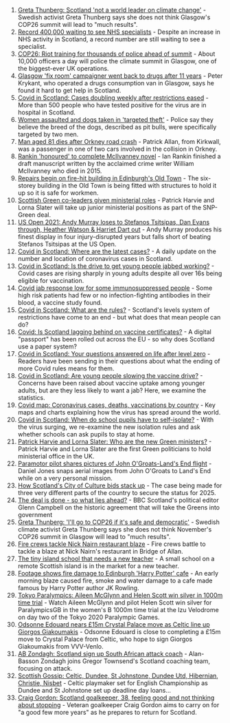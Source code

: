 1. [Greta Thunberg: Scotland 'not a world leader on climate change'](https://www.bbc.co.uk/news/uk-scotland-58387017?at_medium=RSS&at_campaign=KARANGA) - Swedish activist Greta Thunberg says she does not think Glasgow's COP26 summit will lead to "much results".
2. [Record 400,000 waiting to see NHS specialists](https://www.bbc.co.uk/news/uk-scotland-58388675?at_medium=RSS&at_campaign=KARANGA) - Despite an increase in NHS activity in Scotland, a record number are still waiting to see a specialist.
3. [COP26: Riot training for thousands of police ahead of summit](https://www.bbc.co.uk/news/uk-scotland-58394326?at_medium=RSS&at_campaign=KARANGA) - About 10,000 officers a day will police the climate summit in Glasgow, one of the biggest-ever UK operations.
4. [Glasgow 'fix room' campaigner went back to drugs after 11 years](https://www.bbc.co.uk/news/uk-scotland-58389161?at_medium=RSS&at_campaign=KARANGA) - Peter Krykant, who operated a drugs consumption van in Glasgow, says he found it hard to get help in Scotland.
5. [Covid in Scotland: Cases doubling weekly after restrictions eased](https://www.bbc.co.uk/news/uk-scotland-58383606?at_medium=RSS&at_campaign=KARANGA) - More than 500 people who have tested positive for the virus are in hospital in Scotland.
6. [Women assaulted and dogs taken in 'targeted theft'](https://www.bbc.co.uk/news/uk-scotland-highlands-islands-58395082?at_medium=RSS&at_campaign=KARANGA) - Police say they believe the breed of the dogs, described as pit bulls, were specifically targeted by two men.
7. [Man aged 81 dies after Orkney road crash](https://www.bbc.co.uk/news/uk-scotland-north-east-orkney-shetland-58395132?at_medium=RSS&at_campaign=KARANGA) - Patrick Allan, from Kirkwall, was a passenger in one of two cars involved in the collision in Orkney.
8. [Rankin 'honoured' to complete McIlvanney novel](https://www.bbc.co.uk/news/uk-scotland-58389121?at_medium=RSS&at_campaign=KARANGA) - Ian Rankin finished a draft manuscript written by the acclaimed crime writer William McIlvanney who died in 2015.
9. [Repairs begin on fire-hit building in Edinburgh's Old Town](https://www.bbc.co.uk/news/uk-scotland-edinburgh-east-fife-58385796?at_medium=RSS&at_campaign=KARANGA) - The six-storey building in the Old Town is being fitted with structures to hold it up so it is safe for workmen.
10. [Scottish Green co-leaders given ministerial roles](https://www.bbc.co.uk/news/uk-scotland-58386094?at_medium=RSS&at_campaign=KARANGA) - Patrick Harvie and Lorna Slater will take up junior ministerial positions as part of the SNP-Green deal.
11. [US Open 2021: Andy Murray loses to Stefanos Tsitsipas, Dan Evans through, Heather Watson & Harriet Dart out](https://www.bbc.co.uk/sport/tennis/58389181?at_medium=RSS&at_campaign=KARANGA) - Andy Murray produces his finest display in four injury-disrupted years but falls short of beating Stefanos Tsitsipas at the US Open.
12. [Covid in Scotland: Where are the latest cases?](https://www.bbc.co.uk/news/uk-scotland-53511877?at_medium=RSS&at_campaign=KARANGA) - A daily update on the number and location of coronavirus cases in Scotland.
13. [Covid in Scotland: Is the drive to get young people jabbed working?](https://www.bbc.co.uk/news/uk-scotland-58342389?at_medium=RSS&at_campaign=KARANGA) - Covid cases are rising sharply in young adults despite all over 16s being eligible for vaccination.
14. [Covid jab response low for some immunosuppressed people](https://www.bbc.co.uk/news/health-58317261?at_medium=RSS&at_campaign=KARANGA) - Some high risk patients had few or no infection-fighting antibodies in their blood, a vaccine study found.
15. [Covid in Scotland: What are the rules?](https://www.bbc.co.uk/news/uk-scotland-53166816?at_medium=RSS&at_campaign=KARANGA) - Scotland's levels system of restrictions have come to an end - but what does that mean people can do?
16. [Covid: Is Scotland lagging behind on vaccine certificates?](https://www.bbc.co.uk/news/uk-scotland-57519070?at_medium=RSS&at_campaign=KARANGA) - A digital "passport" has been rolled out across the EU - so why does Scotland use a paper system?
17. [Covid in Scotland: Your questions answered on life after level zero](https://www.bbc.co.uk/news/uk-scotland-58071989?at_medium=RSS&at_campaign=KARANGA) - Readers have been sending in their questions about what the ending of more Covid rules means for them.
18. [Covid in Scotland: Are young people slowing the vaccine drive?](https://www.bbc.co.uk/news/uk-scotland-57915106?at_medium=RSS&at_campaign=KARANGA) - Concerns have been raised about vaccine uptake among younger adults, but are they less likely to want a jab? Here, we examine the statistics.
19. [Covid map: Coronavirus cases, deaths, vaccinations by country](https://www.bbc.co.uk/news/world-51235105?at_medium=RSS&at_campaign=KARANGA) - Key maps and charts explaining how the virus has spread around the world.
20. [Covid in Scotland: When do school pupils have to self-isolate?](https://www.bbc.co.uk/news/uk-scotland-58381883?at_medium=RSS&at_campaign=KARANGA) - With the virus surging, we re-examine the new isolation rules and ask whether schools can ask pupils to stay at home.
21. [Patrick Harvie and Lorna Slater: Who are the new Green ministers?](https://www.bbc.co.uk/news/uk-scotland-scotland-politics-58268743?at_medium=RSS&at_campaign=KARANGA) - Patrick Harvie and Lorna Slater are the first Green politicians to hold ministerial office in the UK.
22. [Paramotor pilot shares pictures of John O'Groats-Land's End flight](https://www.bbc.co.uk/news/uk-england-norfolk-58345631?at_medium=RSS&at_campaign=KARANGA) - Daniel Jones snaps aerial images from John O'Groats to Land's End while on a very personal mission.
23. [How Scotland's City of Culture bids stack up](https://www.bbc.co.uk/news/uk-scotland-south-scotland-58309840?at_medium=RSS&at_campaign=KARANGA) - The case being made for three very different parts of the country to secure the status for 2025.
24. [The deal is done - so what lies ahead?](https://www.bbc.co.uk/news/uk-scotland-scotland-politics-58371910?at_medium=RSS&at_campaign=KARANGA) - BBC Scotland's political editor Glenn Campbell on the historic agreement that will take the Greens into government
25. [Greta Thunberg: 'I'll go to COP26 if it's safe and democratic'](https://www.bbc.co.uk/news/uk-scotland-58388980?at_medium=RSS&at_campaign=KARANGA) - Swedish climate activist Greta Thunberg says she does not think November's COP26 summit in Glasgow will lead to "much results".
26. [Fire crews tackle Nick Nairn restaurant blaze](https://www.bbc.co.uk/news/uk-scotland-58378152?at_medium=RSS&at_campaign=KARANGA) - Fire crews battle to tackle a blaze at Nick Nairn's restaurant in Bridge of Allan.
27. [The tiny island school that needs a new teacher](https://www.bbc.co.uk/news/uk-scotland-58363674?at_medium=RSS&at_campaign=KARANGA) - A small school on a remote Scottish island is in the market for a new teacher.
28. [Footage shows fire damage to Edinburgh 'Harry Potter' cafe](https://www.bbc.co.uk/news/uk-scotland-58333804?at_medium=RSS&at_campaign=KARANGA) - An early morning blaze caused fire, smoke and water damage to a cafe made famous by Harry Potter author JK Rowling.
29. [Tokyo Paralympics: Aileen McGlynn and Helen Scott win silver in 1000m time trial](https://www.bbc.co.uk/sport/av/disability-sport/58339463?at_medium=RSS&at_campaign=KARANGA) - Watch Aileen McGlynn and pilot Helen Scott win silver for ParalympicsGB in the women's B 1000m time trial at the Izu Velodrome on day two of the Tokyo 2020 Paralympic Games.
30. [Odsonne Edouard nears £15m Crystal Palace move as Celtic line up Giorgos Giakoumakis](https://www.bbc.co.uk/sport/football/58389224?at_medium=RSS&at_campaign=KARANGA) - Odsonne Edouard is close to completing a £15m move to Crystal Palace from Celtic, who hope to sign Giorgos Giakoumakis from VVV-Venlo.
31. [AB Zondagh: Scotland sign up South African attack coach](https://www.bbc.co.uk/sport/rugby-union/58392701?at_medium=RSS&at_campaign=KARANGA) - Alan-Basson Zondagh joins Gregor Townsend's Scotland coaching team, focusing on attack.
32. [Scottish Gossip: Celtic, Dundee, St Johnstone, Dundee Utd, Hibernian, Christie, Nisbet](https://www.bbc.co.uk/sport/football/58392480?at_medium=RSS&at_campaign=KARANGA) - Celtic playmaker set for English Championship as Dundee and St Johnstone set up deadline day loans...
33. [Craig Gordon: Scotland goalkeeper, 38, feeling good and not thinking about stopping](https://www.bbc.co.uk/sport/football/58383073?at_medium=RSS&at_campaign=KARANGA) - Veteran goalkeeper Craig Gordon aims to carry on for "a good few more years" as he prepares to return for Scotland.
